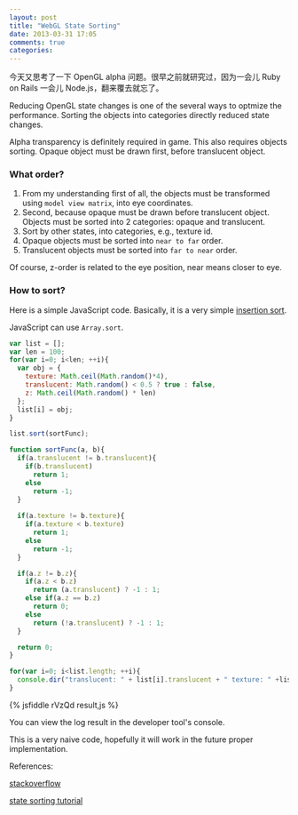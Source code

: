 ```yaml
---
layout: post
title: "WebGL State Sorting"
date: 2013-03-31 17:05
comments: true
categories: 
---
```

今天又思考了一下 OpenGL alpha 问题。很早之前就研究过，因为一会儿 Ruby on Rails 一会儿 Node.js，翻来覆去就忘了。

Reducing OpenGL state changes is one of the several ways to optmize the performance. Sorting the objects into categories directly reduced state changes.

Alpha transparency is definitely required in game. This also requires objects sorting. Opaque object must be drawn first, before translucent object.

### What order?

1. From my understanding first of all, the objects must be transformed using ``model view matrix``, into eye coordinates.
2. Second, because opaque must be drawn before translucent object. Objects must be sorted into 2 categories: opaque and translucent. 
3. Sort by other states, into categories, e.g., texture id.
4. Opaque objects must be sorted into ``near to far`` order.
5. Translucent objects must be sorted into ``far to near`` order.

Of course, z-order is related to the eye position, near means closer to eye.

### How to sort? 

Here is a simple JavaScript code. Basically, it is a very simple [insertion sort](http://en.wikipedia.org/wiki/Insertion_sort). 

JavaScript can use ``Array.sort``.

```javascript
var list = [];
var len = 100;
for(var i=0; i<len; ++i){
  var obj = {
    texture: Math.ceil(Math.random()*4),
    translucent: Math.random() < 0.5 ? true : false,
    z: Math.ceil(Math.random() * len)
  };
  list[i] = obj;
}

list.sort(sortFunc);

function sortFunc(a, b){
  if(a.translucent != b.translucent){
    if(b.translucent)
      return 1;
    else
      return -1;
  }
  
  if(a.texture != b.texture){
    if(a.texture < b.texture)
      return 1;
    else
      return -1;
  }

  if(a.z != b.z){
    if(a.z < b.z)
      return (a.translucent) ? -1 : 1;
    else if(a.z == b.z)
      return 0;
    else
      return (!a.translucent) ? -1 : 1;
  }

  return 0;
}

for(var i=0; i<list.length; ++i){
  console.dir("translucent: " + list[i].translucent + " texture: " +list[i].texture + " z: " + list[i].z);
}
```

{% jsfiddle rVzQd result,js %}

You can view the log result in the developer tool's console.

This is a very naive code, hopefully it will work in the future proper implementation. 

References:

[stackoverflow](http://stackoverflow.com/questions/4424936/opengl-how-to-design-efficient-rendering-system-using-vertex-arrays-with-depth)

[state sorting tutorial](http://stackoverflow.com/questions/4424936/opengl-how-to-design-efficient-rendering-system-using-vertex-arrays-with-depth)